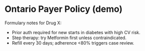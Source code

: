 # Ontario Payer Policy (demo)
Formulary notes for Drug X:
- Prior auth required for new starts in diabetes with high CV risk.
- Step therapy: try Metformin first unless contraindicated.
- Refill every 30 days; adherence <80% triggers case review.
